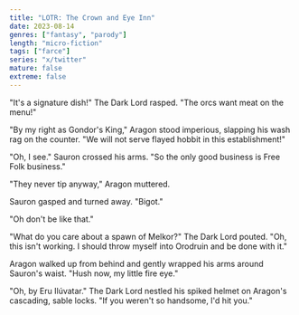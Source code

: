 ```yaml
---
title: "LOTR: The Crown and Eye Inn"
date: 2023-08-14
genres: ["fantasy", "parody"]
length: "micro-fiction"
tags: ["farce"]
series: "x/twitter"
mature: false
extreme: false
---
```


"It's a signature dish!" The Dark Lord rasped. "The orcs want meat on the menu!"

"By my right as Gondor's King," Aragon stood imperious, slapping his wash rag on the counter. "We will not serve flayed hobbit in this establishment!"

"Oh, I see." Sauron crossed his arms. "So the only good business is Free Folk business."

"They never tip anyway," Aragon muttered.

Sauron gasped and turned away. "Bigot."

"Oh don't be like that."

"What do you care about a spawn of Melkor?" The Dark Lord pouted. "Oh, this isn't working. I should throw myself into Orodruin and be done with it."

Aragon walked up from behind and gently wrapped his arms around Sauron's waist. "Hush now, my little fire eye."

"Oh, by Eru Ilúvatar." The Dark Lord nestled his spiked helmet on Aragon's cascading, sable locks. "If you weren't so handsome, I'd hit you."
